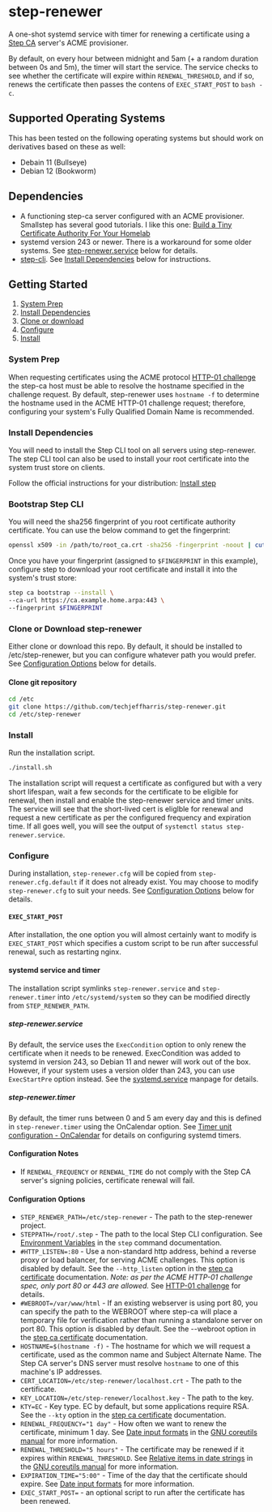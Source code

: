 # step-renewer

A one-shot systemd service with timer for renewing a certificate using a [Step CA](https://smallstep.com/docs/step-ca/certificate-authority-server-production) server's ACME provisioner.

By default, on every hour between midnight and 5am (+ a random duration between 0s and 5m), the timer will start the service. The service checks to see whether the certificate will expire within `RENEWAL_THRESHOLD`, and if so, renews the certificate then passes the contens of `EXEC_START_POST` to `bash -c`.

## Supported Operating Systems

This has been tested on the following operating systems but should work on derivatives based on these as well:
* Debain 11 (Bullseye)
* Debian 12 (Bookworm)

## Dependencies
* A functioning step-ca server configured with an ACME provisioner. Smallstep has several good tutorials. I like this one: [Build a Tiny Certificate Authority For Your Homelab](https://smallstep.com/blog/build-a-tiny-ca-with-raspberry-pi-yubikey/)
* systemd version 243 or newer. There is a workaround for some older systems. See [step-renewer.service](#step-renewer.service) below for details.
* [step-cli](https://smallstep.com/docs/step-cli/). See [Install Dependencies](#Install-Dependencies) below for instructions.

## Getting Started

1. [System Prep](#System-Prep)
2. [Install Dependencies](#Install-Dependencies)
3. [Clone or download](#Clone-or-Download)
4. [Configure](#Configure)
5. [Install](#Install)

### System Prep
When requesting certificates using the ACME protocol [HTTP-01 challenge](https://letsencrypt.org/docs/challenge-types/#http-01-challenge) the step-ca host must be able to resolve the hostname specified in the challenge request. By default, step-renewer uses `hostname -f` to determine the hostname used in the ACME HTTP-01 challenge request; therefore, configuring your system's Fully Qualified Domain Name is recommended.

### Install Dependencies
You will need to install the Step CLI tool on all servers using step-renewer. The step CLI tool can also be used to install your root certificate into the system trust store on clients.

Follow the official instructions for your distribution: [Install step](https://smallstep.com/docs/step-cli/installation)

### Bootstrap Step CLI

You will need the sha256 fingerprint of you root certificate authority certificate. You can use the below command to get the fingerprint:
```bash
openssl x509 -in /path/to/root_ca.crt -sha256 -fingerprint -noout | cut -d "=" -f 2 | sed 's/://g'
```

Once you have your fingerprint (assigned to `$FINGERPRINT` in this example), configure step to download your root certificate and install it into the system's trust store:
```bash
step ca bootstrap --install \
--ca-url https://ca.example.home.arpa:443 \
--fingerprint $FINGERPRINT
```

### Clone or Download step-renewer

Either clone or download this repo. By default, it should be installed to /etc/step-renewer, but you can configure whatever path you would prefer. See [Configuration Options](#Configuration-Options) below for details.

#### Clone git repository
```bash
cd /etc
git clone https://github.com/techjeffharris/step-renewer.git
cd /etc/step-renewer
```

### Install
Run the installation script.

```bash
./install.sh
```

The installation script will request a certificate as configured but with a very short lifespan, wait a few seconds for the certificate to be eligible for renewal, then install and enable the step-renewer service and timer units. The service will see that the short-lived cert is eliglble for renewal and request a new certificate as per the configured frequency and expiration time. If all goes well, you will see the output of `systemctl status step-renewer.service`.

### Configure

During installation, `step-renewer.cfg` will be copied from `step-renewer.cfg.default` if it does not already exist. You may choose to modify `step-renewer.cfg` to suit your needs. See [Configuration Options](#Configuration-Options) below for details.

#### `EXEC_START_POST`

After installation, the one option you will almost certainly want to modify is `EXEC_START_POST` which specifies a custom script to be run after successful renewal, such as restarting nginx.

#### systemd service and timer

The installation script symlinks `step-renewer.service` and `step-renewer.timer` into `/etc/systemd/system` so they can be modified directly from `STEP_RENEWER_PATH`.

##### step-renewer.service
By default, the service uses the `ExecCondition` option to only renew the certificate when it needs to be renewed. ExecCondition was added to systemd in version 243, so Debian 11 and newer will work out of the box. However, if your system uses a version older than 243, you can use `ExecStartPre` option instead. See the [systemd.service](https://www.freedesktop.org/software/systemd/man/latest/systemd.service.html#ExecCondition=) manpage for details.

##### step-renewer.timer
By default, the timer runs between 0 and 5 am every day and this is defined in `step-renewer.timer` using the OnCalendar option. See [Timer unit configuration - OnCalendar](https://www.freedesktop.org/software/systemd/man/latest/systemd.timer.html#OnCalendar=) for details on configuring systemd timers.

#### Configuration Notes
* If `RENEWAL_FREQUENCY` or `RENEWAL_TIME` do not comply with the Step CA server's signing policies, certificate renewal will fail.

#### Configuration Options
* `STEP_RENEWER_PATH=/etc/step-renewer` - The path to the step-renewer project.
* `STEPPATH=/root/.step` - The path to the local Step CLI configuration. See [Environment Variables](https://smallstep.com/docs/step-cli/the-step-command#environment-variables) in the `step` command documentation.
* `#HTTP_LISTEN=:80` - Use a non-standard http address, behind a reverse proxy or load balancer, for serving ACME challenges. This option is disabled by default. See the `--http_listen` option in the [step ca certificate](https://smallstep.com/docs/step-cli/reference/ca/certificate#options) documentation. *Note: as per the ACME HTTP-01 challenge spec, only port 80 or 443 are allowed.* See [HTTP-01 challenge](https://letsencrypt.org/docs/challenge-types/#http-01-challenge) for details.
* `#WEBROOT=/var/www/html` - If an existing webserver is using port 80, you can specify the path to the WEBROOT where step-ca will place a temporary file for verification rather than running a standalone server on port 80. This option is disabled by default. See the --webroot option in the [step ca certificate](https://smallstep.com/docs/step-cli/reference/ca/certificate#options) documentation.
* `HOSTNAME=$(hostname -f)` - The hostname for which we will request a certificate, used as the common name and Subject Alternate Name. The Step CA server's DNS server must resolve `hostname` to one of this machine's IP addresses.
* `CERT_LOCATION=/etc/step-renewer/localhost.crt` - The path to the certificate.
* `KEY_LOCATION=/etc/step-renewer/localhost.key` - The path to the key.
* `KTY=EC` - Key type. EC by default, but some applications require RSA. See the `--kty` option in the [step ca certificate](https://smallstep.com/docs/step-cli/reference/ca/certificate#options) documentation.
* `RENEWAL_FREQUENCY="1 day"` - How often we want to renew the certificate, minimum 1 day. See [Date input formats](https://www.gnu.org/software/coreutils/manual/html_node/Date-input-formats.html) in the [GNU coreutils manual](https://www.gnu.org/software/coreutils/manual/) for more information.
* `RENEWAL_THRESHOLD="5 hours"` - The certificate may be renewed if it expires within `RENEWAL_THRESHOLD`. See [Relative items in date strings](https://www.gnu.org/software/coreutils/manual/html_node/Relative-items-in-date-strings.html) in the [GNU coreutils manual](https://www.gnu.org/software/coreutils/manual/) for more information.
* `EXPIRATION_TIME="5:00"` - Time of the day that the certificate should expire. See [Date input formats](https://www.gnu.org/software/coreutils/manual/html_node/Date-input-formats.html) for more information.
* `EXEC_START_POST=` - an optional script to run after the certificate has been renewed.

